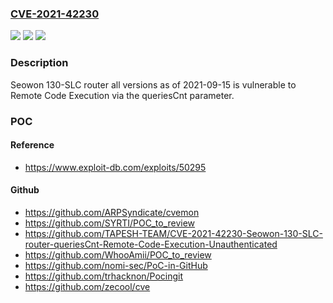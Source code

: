 ### [CVE-2021-42230](https://cve.mitre.org/cgi-bin/cvename.cgi?name=CVE-2021-42230)
![](https://img.shields.io/static/v1?label=Product&message=n%2Fa&color=blue)
![](https://img.shields.io/static/v1?label=Version&message=n%2Fa&color=blue)
![](https://img.shields.io/static/v1?label=Vulnerability&message=n%2Fa&color=brighgreen)

### Description

Seowon 130-SLC router all versions as of 2021-09-15 is vulnerable to Remote Code Execution via the queriesCnt parameter.

### POC

#### Reference
- https://www.exploit-db.com/exploits/50295

#### Github
- https://github.com/ARPSyndicate/cvemon
- https://github.com/SYRTI/POC_to_review
- https://github.com/TAPESH-TEAM/CVE-2021-42230-Seowon-130-SLC-router-queriesCnt-Remote-Code-Execution-Unauthenticated
- https://github.com/WhooAmii/POC_to_review
- https://github.com/nomi-sec/PoC-in-GitHub
- https://github.com/trhacknon/Pocingit
- https://github.com/zecool/cve

